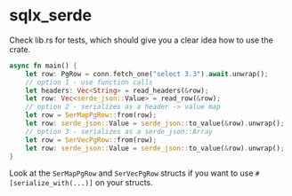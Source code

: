 # sqlx_serde

Check lib.rs for tests, which should give you a clear idea how to use the crate.

```rust
async fn main() {
    let row: PgRow = conn.fetch_one("select 3.3").await.unwrap();
    // option 1 - use function calls
    let headers: Vec<String> = read_headers(&row);
    let row: Vec<serde_json::Value> = read_row(&row);
    // option 2 - serializes as a header -> value map
    let row = SerMapPgRow::from(row);
    let row: serde_json::Value = serde_json::to_value(&row).unwrap();
    // option 3 - serializes as a serde_json::Array
    let row = SerVecPgRow::from(row);
    let row: serde_json::Value = serde_json::to_value(&row).unwrap();
}
```

Look at the `SerMapPgRow` and `SerVecPgRow` structs if you want to use
`#[serialize_with(...)]` on your structs.
